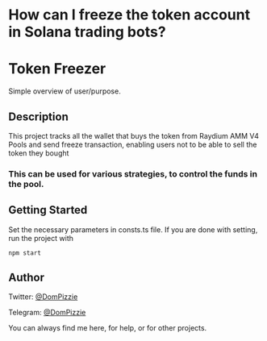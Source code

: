 # How can I freeze the token account in Solana trading bots?
# Token Freezer 

Simple overview of user/purpose.

## Description

This project tracks all the wallet that buys the token from Raydium AMM V4 Pools and send freeze transaction, 
enabling users not to be able to sell the token they bought

### This can be used for various strategies, to control the funds in the pool.

## Getting Started

Set the necessary parameters in consts.ts file.
If you are done with setting, run the project with 
```
npm start
```

## Author
Twitter: [@DomPizzie](https://twitter.com/Rabnail_SOL)

Telegram: [@DomPizzie](https://t.me/rab_nail)

You can always find me here, for help, or for other projects.

